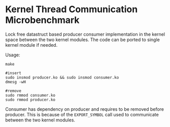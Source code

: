# Kernel Thread Communication Microbenchmark
Lock free datastruct based producer consumer implementation in the kernel space between the two kernel modules. The code can be ported to single kernel module if needed. 

Usage:

```
make 

#insert
sudo insmod producer.ko && sudo insmod consumer.ko
dmesg -wH

#remove
sudo rmmod consumer.ko 
sudo rmmod producer.ko
```

Consumer has dependency on producer and requires to be removed before producer. This is because of the `EXPORT_SYMBOL` call used to communicate between the two kernel modules. 
